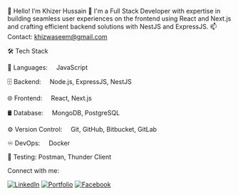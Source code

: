👋 Hello! I’m Khizer Hussain
👀 I'm a Full Stack Developer with expertise in building seamless user experiences on the frontend using React and Next.js and crafting efficient backend solutions with NestJS and ExpressJS.
📫 Contact: khizwaseem@gmail.com


🛠 Tech Stack 

📜 Languages:
    JavaScript

🗄 Backend:
    Node.js, ExpressJS, NestJS

🌐 Frontend:
    React, Next.js

🛢 Database:
    MongoDB, PostgreSQL

⚙️ Version Control:
    Git, GitHub, Bitbucket, GitLab

♾️ DevOps:
    Docker
    
🧪 Testing:
    Postman, Thunder Client

Connect with me:

[![LinkedIn](https://img.shields.io/badge/LinkedIn-Profile-blue?logo=linkedin)](https://www.linkedin.com/in/khizer-hussain-65b1171ba/)
[![Portfolio](https://img.shields.io/badge/Portfolio-Website-green?logo=google-chrome)](https://khizerhussain.vercel.app/)
[![Facebook](https://img.shields.io/badge/Facebook-Profile-blue?logo=facebook&logoColor=white)](https://www.facebook.com/khussain255.255.255.0)
